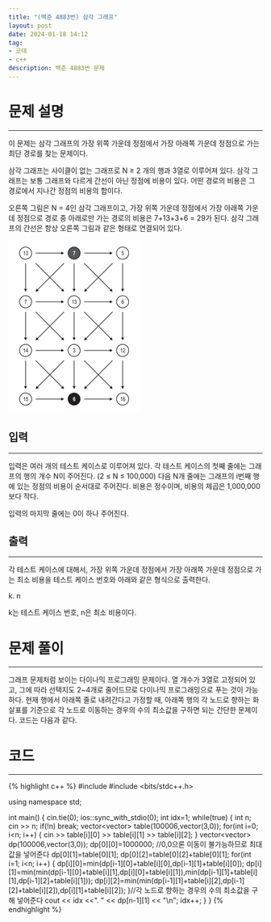 ```yaml
---
title: "(백준 4883번) 삼각 그래프"
layout: post
date: 2024-01-18 14:12
tag:
- 코테
- c++
description: 백준 4883번 문제
---
```


# 문제 설명  
---
이 문제는 삼각 그래프의 가장 위쪽 가운데 정점에서 가장 아래쪽 가운데 정점으로 가는 최단 경로를 찾는 문제이다.

삼각 그래프는 사이클이 없는 그래프로 N ≥ 2 개의 행과 3열로 이루어져 있다. 삼각 그래프는 보통 그래프와 다르게 간선이 아닌 정점에 비용이 있다. 어떤 경로의 비용은 그 경로에서 지나간 정점의 비용의 합이다.

오른쪽 그림은 N = 4인 삼각 그래프이고, 가장 위쪽 가운데 정점에서 가장 아래쪽 가운데 정점으로 경로 중 아래로만 가는 경로의 비용은 7+13+3+6 = 29가 된다. 삼각 그래프의 간선은 항상 오른쪽 그림과 같은 형태로 연결되어 있다.

![img](/assets/img/trigraph.png)

## 입력  
---
입력은 여러 개의 테스트 케이스로 이루어져 있다. 각 테스트 케이스의 첫째 줄에는 그래프의 행의 개수 N이 주어진다. (2 ≤ N ≤ 100,000) 다음 N개 줄에는 그래프의 i번째 행에 있는 정점의 비용이 순서대로 주어진다. 비용은 정수이며, 비용의 제곱은 1,000,000보다 작다.

입력의 마지막 줄에는 0이 하나 주어진다.  

## 출력  
---
각 테스트 케이스에 대해서, 가장 위쪽 가운데 정점에서 가장 아래쪽 가운데 정점으로 가는 최소 비용을 테스트 케이스 번호와 아래와 같은 형식으로 출력한다.

k. n  

k는 테스트 케이스 번호, n은 최소 비용이다.  

# 문제 풀이  
---
그래프 문제처럼 보이는 다이나믹 프로그래밍 문제이다. 열 개수가 3열로 고정되어 있고, 그에 따라 선택지도 2~4개로 줄어드므로 다이나믹 프로그래밍으로 푸는 것이 가능하다. 현재 행에서 아래쪽 줄로 내려간다고 가정할 때, 아래쪽 행의 각 노드로 향하는 화살표를 기준으로 각 노드로 이동하는 경우의 수의 최소값을 구하면 되는 간단한 문제이다. 코드는 다음과 같다.  

# 코드  
---
{% highlight c++ %}
#include <iostream>
#include <bits/stdc++.h>

using namespace std;

int main() {
    cin.tie(0);
    ios::sync_with_stdio(0);
    int idx=1;
    while(true) {
        int n; cin >> n;
        if(!n) break;
        vector<vector<int>> table(100006,vector<int>(3,0));
        for(int i=0; i<n; i++) {
            cin >> table[i][0] >> table[i][1] >> table[i][2];
        }
        vector<vector<int>> dp(100006,vector<int>(3,0));
        dp[0][0]=1000000; //0,0으론 이동이 불가능하므로 최대값을 넣어준다
        dp[0][1]=table[0][1]; dp[0][2]=table[0][2]+table[0][1];
        for(int i=1; i<n; i++) {
            dp[i][0]=min(dp[i-1][0]+table[i][0],dp[i-1][1]+table[i][0]);
            dp[i][1]=min(min(dp[i-1][0]+table[i][1],dp[i][0]+table[i][1]),min(dp[i-1][1]+table[i][1],dp[i-1][2]+table[i][1]));
            dp[i][2]=min(min(dp[i-1][1]+table[i][2],dp[i-1][2]+table[i][2]),dp[i][1]+table[i][2]);
        }//각 노드로 향하는 경우의 수의 최소값을 구해 넣어준다
        cout << idx <<". " << dp[n-1][1] << "\n";
        idx++;
    }
}
{% endhighlight %}